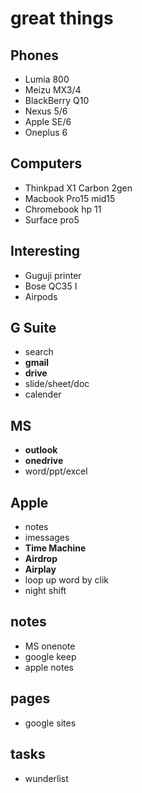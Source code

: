 # great things

## Phones
- Lumia 800
- Meizu MX3/4
- BlackBerry Q10
- Nexus 5/6
- Apple SE/6
- Oneplus 6

## Computers
- Thinkpad X1 Carbon 2gen
- Macbook Pro15 mid15
- Chromebook hp 11
- Surface pro5

## Interesting
- Guguji printer
- Bose QC35 I
- Airpods

## G Suite
- search
- **gmail**
- **drive**
- slide/sheet/doc
- calender

## MS
- **outlook**
- **onedrive**
- word/ppt/excel

## Apple
- notes
- imessages
- **Time Machine**
- **Airdrop**
- **Airplay**
- loop up word by clik
- night shift

## notes
- MS onenote
- google keep
- apple notes

## pages
- google sites

## tasks
- wunderlist